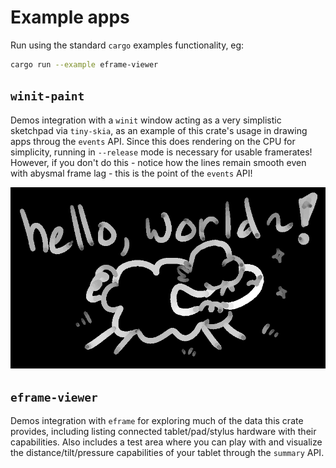 # Example apps
Run using the standard `cargo` examples functionality, eg:
```bash
cargo run --example eframe-viewer
```

## `winit-paint`
Demos integration with a `winit` window acting as a very simplistic sketchpad via `tiny-skia`, as an example of this crate's
usage in drawing apps throug the `events` API. Since this does rendering on the CPU for simplicity, running in `--release`
mode is necessary for usable framerates! However, if you don't do this - notice how the lines remain smooth even with abysmal
frame lag - this is the point of the `events` API!

![Drawing with a sheep and the text "Hello World~!"](images/winit-paint.png)

## `eframe-viewer`
Demos integration with `eframe` for exploring much of the data this crate provides, including listing connected tablet/pad/stylus
hardware with their capabilities. Also includes a test area where you can play with and visualize the distance/tilt/pressure
capabilities of your tablet through the `summary` API.
